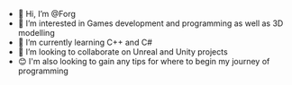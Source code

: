 - 👋 Hi, I’m @Forg
- 👀 I’m interested in Games development and programming as well as 3D modelling
- 🌱 I’m currently learning C++ and C#
- 💞️ I’m looking to collaborate on Unreal and Unity projects
- 😊 I'm also looking to gain any tips for where to begin my journey of programming

<!---
KillerOptics/KillerOptics is a ✨ special ✨ repository because its `README.md` (this file) appears on your GitHub profile.
You can click the Preview link to take a look at your changes.
--->
